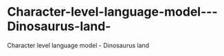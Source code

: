 # Character-level-language-model---Dinosaurus-land-
Character level language model - Dinosaurus land
